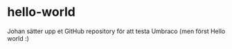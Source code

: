 # hello-world
Johan sätter upp et GitHub repository för att testa Umbraco (men först Hello world :)
